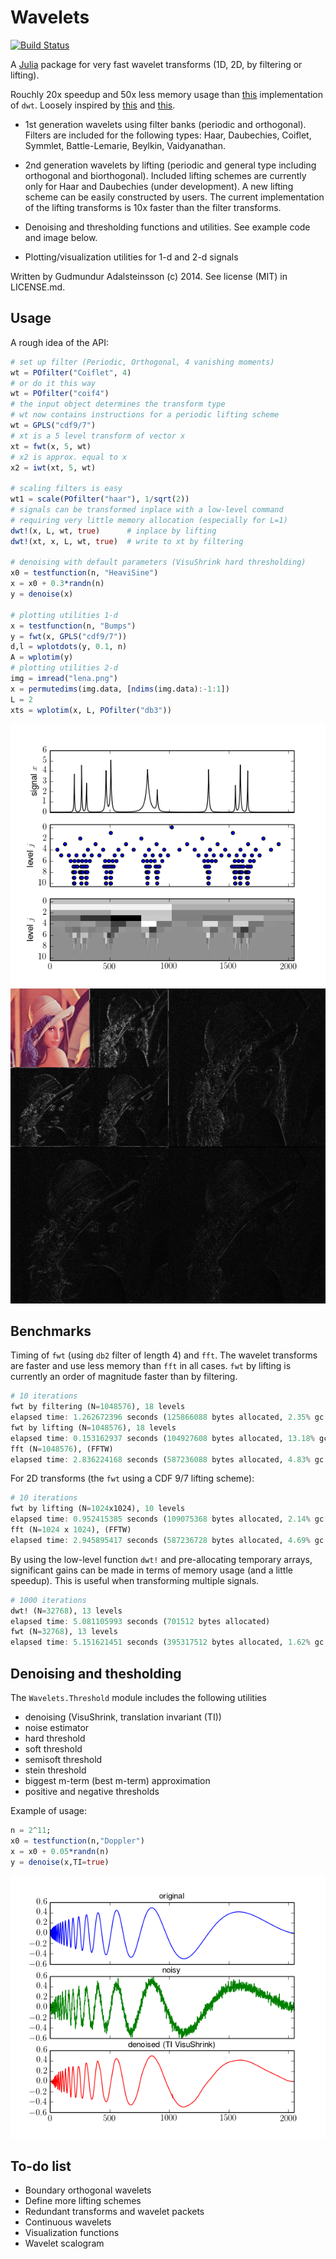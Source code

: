 Wavelets
=========

[![Build Status](https://travis-ci.org/gummif/Wavelets.jl.svg?branch=master)](https://travis-ci.org/gummif/Wavelets.jl)

A [Julia](https://github.com/JuliaLang/julia) package for very fast wavelet transforms (1D, 2D, by filtering or lifting).

Rouchly 20x speedup and 50x less memory usage than [this](https://github.com/tomaskrehlik/Wavelets) implementation of `dwt`. Loosely inspired by [this](https://github.com/tomaskrehlik/Wavelets) and [this](http://statweb.stanford.edu/~wavelab). 

* 1st generation wavelets using filter banks (periodic and orthogonal). Filters are included for the following types: Haar, Daubechies, Coiflet, Symmlet, Battle-Lemarie, Beylkin, Vaidyanathan.

* 2nd generation wavelets by lifting (periodic and general type including orthogonal and biorthogonal). Included lifting schemes are currently only for Haar and Daubechies (under development). A new lifting scheme can be easily constructed by users. The current implementation of the lifting transforms is 10x faster than the filter transforms.

* Denoising and thresholding functions and utilities. See example code and image below.

* Plotting/visualization utilities for 1-d and 2-d signals

Written by Gudmundur Adalsteinsson (c) 2014. See license (MIT) in LICENSE.md.

Usage
---------

A rough idea of the API:

```julia
# set up filter (Periodic, Orthogonal, 4 vanishing moments)
wt = POfilter("Coiflet", 4)
# or do it this way
wt = POfilter("coif4")
# the input object determines the transform type 
# wt now contains instructions for a periodic lifting scheme
wt = GPLS("cdf9/7")
# xt is a 5 level transform of vector x
xt = fwt(x, 5, wt)
# x2 is approx. equal to x
x2 = iwt(xt, 5, wt)

# scaling filters is easy
wt1 = scale(POfilter("haar"), 1/sqrt(2))
# signals can be transformed inplace with a low-level command
# requiring very little memory allocation (especially for L=1)
dwt!(x, L, wt, true)      # inplace by lifting
dwt!(xt, x, L, wt, true)  # write to xt by filtering

# denoising with default parameters (VisuShrink hard thresholding)
x0 = testfunction(n, "HeaviSine")
x = x0 + 0.3*randn(n)
y = denoise(x)

# plotting utilities 1-d
x = testfunction(n, "Bumps")
y = fwt(x, GPLS("cdf9/7"))
d,l = wplotdots(y, 0.1, n)
A = wplotim(y)
# plotting utilities 2-d
img = imread("lena.png")
x = permutedims(img.data, [ndims(img.data):-1:1])
L = 2
xts = wplotim(x, L, POfilter("db3"))
```

![Bumps](/example/transform1d_bumps.png)
![Lena](/example/transform2d_lena.png)

Benchmarks
---------

Timing of `fwt` (using `db2` filter of length 4) and `fft`. The wavelet transforms are faster and use less memory than `fft` in all cases. `fwt` by lifting is currently an order of magnitude faster than by filtering.

```julia
# 10 iterations
fwt by filtering (N=1048576), 18 levels
elapsed time: 1.262672396 seconds (125866088 bytes allocated, 2.35% gc time)
fwt by lifting (N=1048576), 18 levels
elapsed time: 0.153162937 seconds (104927608 bytes allocated, 13.18% gc time)
fft (N=1048576), (FFTW)
elapsed time: 2.836224168 seconds (587236088 bytes allocated, 4.83% gc time)
```

For 2D transforms (the `fwt` using a CDF 9/7 lifting scheme):
```julia
# 10 iterations
fwt by lifting (N=1024x1024), 10 levels
elapsed time: 0.952415385 seconds (109075368 bytes allocated, 2.14% gc time)
fft (N=1024 x 1024), (FFTW)
elapsed time: 2.945895417 seconds (587236728 bytes allocated, 4.69% gc time)
```

By using the low-level function `dwt!` and pre-allocating temporary arrays, significant gains can be made in terms of memory usage (and a little speedup). This is useful when transforming multiple signals.
```julia
# 1000 iterations
dwt! (N=32768), 13 levels
elapsed time: 5.081105993 seconds (701512 bytes allocated)
fwt (N=32768), 13 levels
elapsed time: 5.151621451 seconds (395317512 bytes allocated, 1.62% gc time)
```

Denoising and thesholding
---------

The `Wavelets.Threshold` module includes the following utilities

* denoising (VisuShrink, translation invariant (TI))
* noise estimator
* hard threshold
* soft threshold
* semisoft threshold
* stein threshold
* biggest m-term (best m-term) approximation
* positive and negative thresholds

Example of usage:
```julia
n = 2^11;
x0 = testfunction(n,"Doppler")
x = x0 + 0.05*randn(n)
y = denoise(x,TI=true)
```
![Doppler](/example/denoise_doppler.png)

To-do list
---------

* Boundary orthogonal wavelets
* Define more lifting schemes
* Redundant transforms and wavelet packets
* Continuous wavelets
* Visualization functions
* Wavelet scalogram



